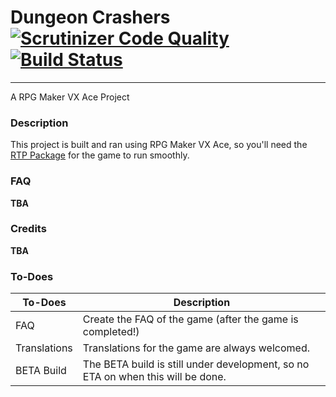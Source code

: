 # Dungeon Crashers [![Scrutinizer Code Quality](https://scrutinizer-ci.com/g/SaKProject/dungeon-crashers/badges/quality-score.png?b=master)](https://scrutinizer-ci.com/g/SaKProject/dungeon-crashers/?branch=master) [![Build Status](https://scrutinizer-ci.com/g/SaKProject/dungeon-crashers/badges/build.png?b=master)](https://scrutinizer-ci.com/g/SaKProject/dungeon-crashers/build-status/master)
-------------------------------
A RPG Maker VX Ace Project

### Description
This project is built and ran using RPG Maker VX Ace, so you'll need the [RTP Package](http://www.rpgmakerweb.com/download/additional/run-time-packages) for the game to run smoothly.

### FAQ
**TBA**

### Credits
**TBA**

### To-Does

|To-Does| Description|
| --- | --- |
|FAQ| Create the FAQ of the game (after the game is completed!)|
|Translations|Translations for the game are always welcomed.|
|BETA Build| The BETA build is still under development, so no ETA on when this will be done.|
